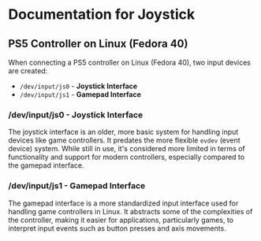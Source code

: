 # Documentation for Joystick

## PS5 Controller on Linux (Fedora 40)

When connecting a PS5 controller on Linux (Fedora 40), two input devices are created:

- `/dev/input/js0` - **Joystick Interface**
- `/dev/input/js1` - **Gamepad Interface**

### /dev/input/js0 - Joystick Interface

The joystick interface is an older, more basic system for handling input devices like game controllers. It predates the more flexible `evdev` (event device) system. While still in use, it's considered more limited in terms of functionality and support for modern controllers, especially compared to the gamepad interface.

### /dev/input/js1 - Gamepad Interface

The gamepad interface is a more standardized input interface used for handling game controllers in Linux. It abstracts some of the complexities of the controller, making it easier for applications, particularly games, to interpret input events such as button presses and axis movements.

